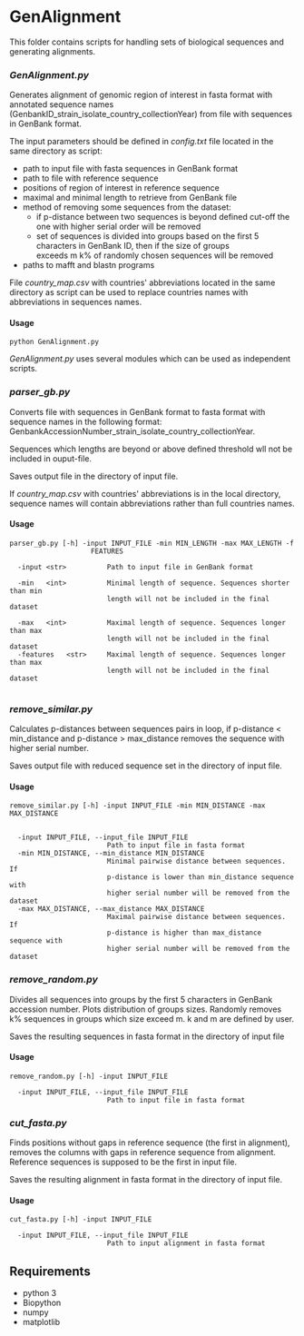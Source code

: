# GenAlignment

This folder contains scripts for handling sets of biological sequences and generating alignments.

### *GenAlignment.py* 
Generates alignment of genomic region of interest in fasta format with 
annotated sequence names (GenbankID_strain_isolate_country_collectionYear) from file with sequences in GenBank format.

The input parameters should be defined in *config.txt* file located in the same directory as script:
* path to input file with fasta sequences in GenBank format
* path to file with reference sequence
* positions of region of interest in reference sequence
* maximal and minimal length to retrieve from GenBank file
* method of removing some sequences from the dataset:
    * if p-distance between two sequences is beyond defined cut-off the one with higher serial order will be removed
    * set of sequences is divided into groups based on the first 5 characters in GenBank ID, then if the size of groups \
    exceeds m k% of randomly chosen sequences will be removed
* paths to mafft and blastn programs

File *country_map.csv* with countries' abbreviations located in the same directory as script can be used to replace countries names with abbreviations in sequences names.

#### Usage

```
python GenAlignment.py
```

*GenAlignment.py* uses several modules which can be used as independent scripts.

### *parser_gb.py* 
Converts file with sequences in GenBank format to fasta format with sequence names in the following format: GenbankAccessionNumber_strain_isolate_country_collectionYear. 

Sequences which lengths are beyond or above defined threshold wll not be included in ouput-file. 

Saves output file in the directory of input file.
 
If *country_map.csv* with countries' abbreviations is in the local directory, sequence names will contain abbreviations rather than full countries names.

#### Usage

```
parser_gb.py [-h] -input INPUT_FILE -min MIN_LENGTH -max MAX_LENGTH -f
                    FEATURES

  -input <str>          Path to input file in GenBank format
                        
  -min   <int>          Minimal length of sequence. Sequences shorter than min
                        length will not be included in the final dataset
                        
  -max   <int>          Maximal length of sequence. Sequences longer than max
                        length will not be included in the final dataset
  -features   <str>     Maximal length of sequence. Sequences longer than max
                        length will not be included in the final dataset


```

### *remove_similar.py*

Calculates p-distances between sequences pairs in loop, if p-distance < min_distance and p-distance > max_distance 
removes the sequence with higher serial number. 

Saves output file with reduced sequence set in the directory of input file.

#### Usage

```
remove_similar.py [-h] -input INPUT_FILE -min MIN_DISTANCE -max MAX_DISTANCE


  -input INPUT_FILE, --input_file INPUT_FILE
                        Path to input file in fasta format
  -min MIN_DISTANCE, --min_distance MIN_DISTANCE
                        Minimal pairwise distance between sequences. If
                        p-distance is lower than min_distance sequence with
                        higher serial number will be removed from the dataset
  -max MAX_DISTANCE, --max_distance MAX_DISTANCE
                        Maximal pairwise distance between sequences. If
                        p-distance is higher than max_distance sequence with
                        higher serial number will be removed from the dataset
```

### *remove_random.py*

Divides all sequences into groups by the first 5 characters in GenBank accession number. 
Plots distribution of groups sizes. Randomly removes k% sequences in groups which size exceed m. k and m are defined by user.

Saves the resulting sequences in fasta format in the directory of input file


#### Usage
```
remove_random.py [-h] -input INPUT_FILE

  -input INPUT_FILE, --input_file INPUT_FILE
                        Path to input file in fasta format
```


### *cut_fasta.py*

Finds positions without gaps in reference sequence (the first in alignment), 
removes the columns with gaps in reference sequence from alignment. Reference sequences is supposed to be the first in input file. 

Saves the resulting alignment in fasta format in the directory of input file.



#### Usage
```
cut_fasta.py [-h] -input INPUT_FILE

  -input INPUT_FILE, --input_file INPUT_FILE
                        Path to input alignment in fasta format
```

## Requirements

* python 3
* Biopython
* numpy
* matplotlib

